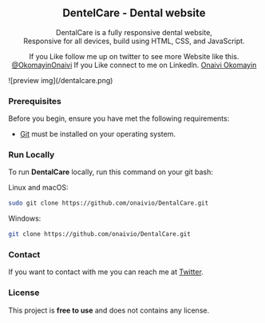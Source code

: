 <div align="center">
  <h2 align="center">DentelCare - Dental website</h2>

DentalCare is a fully responsive dental website, <br />Responsive for all devices, build using HTML, CSS, and JavaScript.

If you Like follow me up on twitter to see more Website like this. [@OkomayinOnaivi](https://twitter.com/OkomayinOnaivi)
If you Like connect to me on Linkedln. [Onaivi Okomayin](https://www.linkedin.com/in/onaivi-okomayin-732b82241/)

</div>
![preview img](/dentalcare.png)

### Prerequisites

Before you begin, ensure you have met the following requirements:

- [Git](https://git-scm.com/downloads "Download Git") must be installed on your operating system.

### Run Locally

To run **DentalCare** locally, run this command on your git bash:

Linux and macOS:

```bash
sudo git clone https://github.com/onaivio/DentalCare.git
```

Windows:

```bash
git clone https://github.com/onaivio/DentalCare.git
```

### Contact

If you want to contact with me you can reach me at [Twitter](https://twitter.com/OkomayinOnaivi).

### License

This project is **free to use** and does not contains any license.
